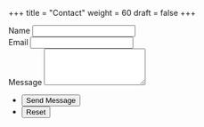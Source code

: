 +++
title = "Contact"
weight = 60
draft = false
+++

<form method="post" action="#">
	<div class="field half first">
		<label for="name">Name</label>
		<input type="text" name="name" id="name" />
	</div>
	<div class="field half">
		<label for="email">Email</label>
		<input type="text" name="email" id="email" />
	</div>
	<div class="field">
		<label for="message">Message</label>
		<textarea name="message" id="message" rows="4"></textarea>
	</div>
	<ul class="actions">
		<li><input type="submit" value="Send Message" class="special" /></li>
		<li><input type="reset" value="Reset" /></li>
	</ul>
</form>


